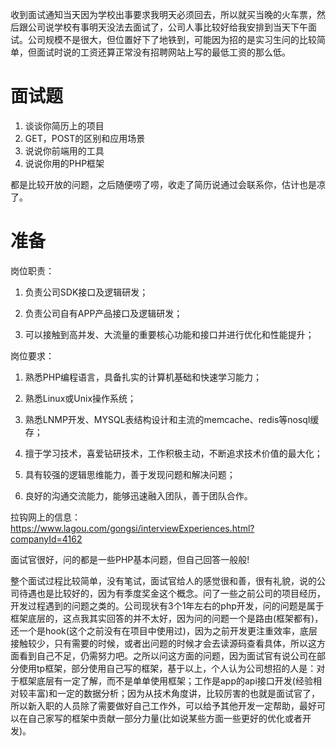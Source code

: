收到面试通知当天因为学校出事要求我明天必须回去，所以就买当晚的火车票，然后跟公司说学校有事明天没法去面试了，公司人事比较好给我安排到当天下午面试。公司规模不是很大，但位置好下了地铁到，可能因为招的是实习生问的比较简单，但面试时说的工资还算正常没有招聘网站上写的最低工资的那么低。

# 面试题
1. 谈谈你简历上的项目
2. GET，POST的区别和应用场景
3. 说说你前端用的工具
4. 说说你用的PHP框架

都是比较开放的问题，之后随便唠了唠，收走了简历说通过会联系你，估计也是凉了。

# 准备
岗位职责：

1. 负责公司SDK接口及逻辑研发；

2. 负责公司自有APP产品接口及逻辑研发；

3. 可以接触到高并发、大流量的重要核心功能和接口并进行优化和性能提升；


岗位要求：

1. 熟悉PHP编程语言，具备扎实的计算机基础和快速学习能力；

2. 熟悉Linux或Unix操作系统；

3. 熟悉LNMP开发、MYSQL表结构设计和主流的memcache、redis等nosql缓存；

4. 擅于学习技术，喜爱钻研技术，工作积极主动，不断追求技术价值的最大化；

5. 具有较强的逻辑思维能力，善于发现问题和解决问题；

6. 良好的沟通交流能力，能够迅速融入团队，善于团队合作。

拉钩网上的信息：  
https://www.lagou.com/gongsi/interviewExperiences.html?companyId=4162  

面试官很好，问的都是一些PHP基本问题，但自己回答一般般!

整个面试过程比较简单，没有笔试，面试官给人的感觉很和善，很有礼貌，说的公司待遇也是比较好的，因为有季度奖金这个概念。问了一些之前公司的项目经历，开发过程遇到的问题之类的。公司现状有3个1年左右的php开发，问的问题是属于框架底层的，这点我其实回答的并不太好，因为问的问题一个是路由(框架都有)，还一个是hook(这个之前没有在项目中使用过)，因为之前开发更注重效率，底层接触较少，只有需要的时候，或者出问题的时候才会去读源码查看具体，所以这方面看到自己不足，仍需努力吧。之所以问这方面的问题，因为面试官有说公司在部分使用tp框架，部分使用自己写的框架，基于以上，个人认为公司想招的人是：对于框架底层有一定了解，而不是单单使用框架；工作是app的api接口开发(经验相对较丰富)和一定的数据分析；因为从技术角度讲，比较厉害的也就是面试官了，所以新入职的人员除了需要做好自己工作外，可以给予其他开发一定帮助，最好可以在自己家写的框架中贡献一部分力量(比如说某些方面一些更好的优化或者开发)。